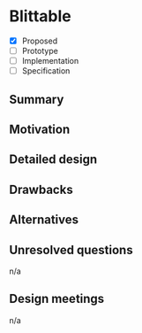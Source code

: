 # Blittable

* [x] Proposed
* [ ] Prototype
* [ ] Implementation
* [ ] Specification

## Summary
[summary]: #summary

## Motivation
[motivation]: #motivation

## Detailed design
[design]: #detailed-design

## Drawbacks
[drawbacks]: #drawbacks

## Alternatives
[alternatives]: #alternatives


## Unresolved questions
[unresolved]: #unresolved-questions

n/a

## Design meetings

n/a
